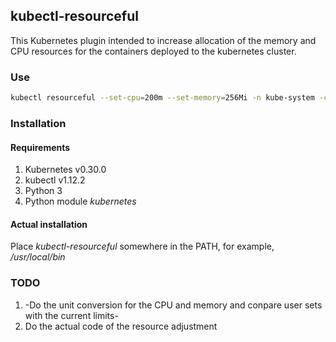 ## kubectl-resourceful

This Kubernetes plugin intended to increase allocation of the memory and CPU
resources  for the containers deployed to the kubernetes cluster.

### Use
```bash
kubectl resourceful --set-cpu=200m --set-memory=256Mi -n kube-system -c coredns
```
### Installation
#### Requirements

1. Kubernetes v0.30.0
2. kubectl v1.12.2
3. Python 3
4. Python module _kubernetes_

#### Actual installation

Place _kubectl-resourceful_ somewhere in the PATH, for example, _/usr/local/bin_

### TODO

1. -Do the unit conversion for the CPU and memory and conpare user sets with
the current limits-
2. Do the actual code of the resource adjustment
